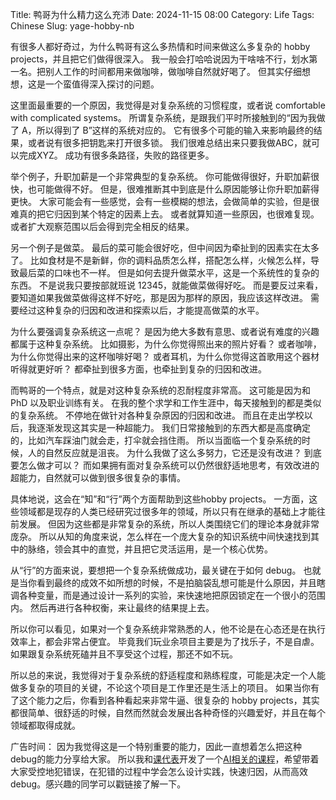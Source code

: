 Title: 鸭哥为什么精力这么充沛
Date: 2024-11-15 08:00
Category: Life
Tags: Chinese
Slug: yage-hobby-nb

有很多人都好奇过，为什么鸭哥有这么多热情和时间来做这么多复杂的 hobby projects，并且把它们做得很深入。
我一般会打哈哈说因为干啥啥不行，划水第一名。把别人工作的时间都用来做咖啡，做咖啡自然就好喝了。
但其实仔细想想，这是一个蛮值得深入探讨的问题。

这里面最重要的一个原因，我觉得是对复杂系统的习惯程度，或者说 comfortable with complicated systems。
所谓复杂系统，是跟我们平时所接触到的“因为我做了 A，所以得到了 B”这样的系统对应的。
它有很多个可能的输入来影响最终的结果，或者说有很多把钥匙来打开很多锁。
我们很难总结出来只要我做ABC，就可以完成XYZ。
成功有很多条路径，失败的路径更多。

举个例子，升职加薪是一个非常典型的复杂系统。
你可能做得很好，升职加薪很快，也可能做得不好。
但是，很难推断其中到底是什么原因能够让你升职加薪得更快。
大家可能会有一些感觉，会有一些模糊的想法，会做简单的实验，但是很难真的把它归因到某个特定的因素上去。
或者就算知道一些原因，也很难复现。或者扩大观察范围以后会得到完全相反的结果。

另一个例子是做菜。
最后的菜可能会很好吃，但中间因为牵扯到的因素实在太多了。
比如食材是不是新鲜，你的调料品质怎么样，搭配怎么样，火候怎么样，导致最后菜的口味也不一样。
但是如何去提升做菜水平，这是一个系统性的复杂的东西。
不是说我只要按部就班说 12345，就能做菜做得好吃。
而是要反过来看，要知道如果我做菜做得这样不好吃，那是因为那样的原因，我应该这样改进。
需要经过这种复杂的归因和改进和探索以后，才能提高做菜的水平。

为什么要强调复杂系统这一点呢？
是因为绝大多数有意思、或者说有难度的兴趣都属于这种复杂系统。
比如摄影，为什么你觉得照出来的照片好看？
或者咖啡，为什么你觉得出来的这杯咖啡好喝？
或者耳机，为什么你觉得这首歌用这个器材听得就更好听？
都牵扯到很多方面，也牵扯到复杂的归因和改进。

而鸭哥的一个特点，就是对这种复杂系统的忍耐程度非常高。
这可能是因为和 PhD 以及职业训练有关。
在我的整个求学和工作生涯中，每天接触到的都是类似的复杂系统。
不停地在做针对各种复杂原因的归因和改进。
而且在走出学校以后，我逐渐发现这其实是一种超能力。
我们日常接触到的东西大都是高度确定的，比如汽车踩油门就会走，打伞就会挡住雨。
所以当面临一个复杂系统的时候，人的自然反应就是沮丧。
为什么我做了这么多努力，它还是没有改进？
到底要怎么做才可以？
而如果拥有面对复杂系统可以仍然很舒适地思考，有效改进的超能力，自然就可以做到很多很复杂的事情。

具体地说，这会在“知”和“行”两个方面帮助到这些hobby projects。
一方面，这些领域都是现存的人类已经研究过很多年的领域，所以只有在继承的基础上才能往前发展。
但因为这些都是非常复杂的系统，所以人类围绕它们的理论本身就非常庞杂。
所以从知的角度来说，怎么样在一个庞大复杂的知识系统中间快速找到其中的脉络，领会其中的直觉，并且把它灵活运用，是一个核心优势。

从“行”的方面来说，要想把一个复杂系统做成功，最关键在于如何 debug。
也就是当你看到最终的成效不如所想的时候，不是拍脑袋乱想可能是什么原因，并且瞎调各种变量，而是通过设计一系列的实验，来快速地把原因锁定在一个很小的范围内。
然后再进行各种权衡，来让最终的结果提上去。

所以你可以看见，如果对一个复杂系统非常熟悉的人，他不论是在心态还是在执行效率上，都会非常占便宜。
毕竟我们玩业余项目主要是为了找乐子，不是自虐。
如果跟复杂系统死磕并且不享受这个过程，那还不如不玩。

所以总的来说，我觉得对于复杂系统的舒适程度和熟练程度，可能是决定一个人能做多复杂的项目的关键，不论这个项目是工作里还是生活上的项目。
如果当你有了这个能力之后，你看到各种看起来非常牛逼、很复杂的 hobby projects，其实都很简单、很舒适的时候，自然而然就会发展出各种奇怪的兴趣爱好，并且在每个领域都取得成就。

广告时间：
因为我觉得这是一个特别重要的能力，因此一直想着怎么把这种debug的能力分享给大家。
所以我和[课代表](https://space.bilibili.com/491306902/)开发了一个[AI相关的课程](https://www.superlinear.academy/c/ai/)，希望带着大家受控地犯错误，在犯错的过程中学会怎么设计实践，快速归因，从而高效debug。感兴趣的同学可以戳链接了解一下。